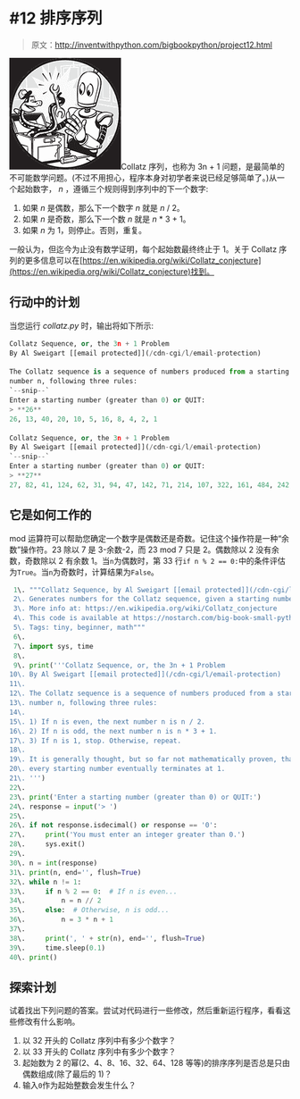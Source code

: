# #12 排序序列

> 原文：<http://inventwithpython.com/bigbookpython/project12.html>

![](img/9d995d63aaead72cad01120081eb8f75.png)Collatz 序列，也称为 3n + 1 问题，是最简单的不可能数学问题。(不过不用担心，程序本身对初学者来说已经足够简单了。)从一个起始数字， *n* ，遵循三个规则得到序列中的下一个数字:

1.  如果 *n* 是偶数，那么下一个数字 *n* 就是 *n* / 2。
2.  如果 *n* 是奇数，那么下一个数 *n* 就是 *n* * 3 + 1。
3.  如果 *n* 为 1，则停止。否则，重复。

一般认为，但迄今为止没有数学证明，每个起始数最终终止于 1。关于 Collatz 序列的更多信息可以在[https://en.wikipedia.org/wiki/Collatz_conjecture](https://en.wikipedia.org/wiki/Collatz_conjecture)找到。

## 行动中的计划

当您运行 *collatz.py* 时，输出将如下所示:

```py
Collatz Sequence, or, the 3n + 1 Problem
By Al Sweigart [[email protected]](/cdn-cgi/l/email-protection)

The Collatz sequence is a sequence of numbers produced from a starting
number n, following three rules:
`--snip--`
Enter a starting number (greater than 0) or QUIT:
> **26**
26, 13, 40, 20, 10, 5, 16, 8, 4, 2, 1

Collatz Sequence, or, the 3n + 1 Problem
By Al Sweigart [[email protected]](/cdn-cgi/l/email-protection)
`--snip--`
Enter a starting number (greater than 0) or QUIT:
> **27**
27, 82, 41, 124, 62, 31, 94, 47, 142, 71, 214, 107, 322, 161, 484, 242, 121, 364, 182, 91, 274, 137, 412, 206, 103, 310, 155, 466, 233, 700, 350, 175, 526, 263, 790, 395, 1186, 593, 1780, 890, 445, 1336, 668, 334, 167, 502, 251, 754, 377, 1132, 566, 283, 850, 425, 1276, 638, 319, 958, 479, 1438, 719, 2158, 1079, 3238, 1619, 4858, 2429, 7288, 3644, 1822, 911, 2734, 1367, 4102, 2051, 6154, 3077, 9232, 4616, 2308, 1154, 577, 1732, 866, 433, 1300, 650, 325, 976, 488, 244, 122, 61, 184, 92, 46, 23, 70, 35, 106, 53, 160, 80, 40, 20, 10, 5, 16, 8, 4, 2, 1
```

## 它是如何工作的

mod 运算符可以帮助您确定一个数字是偶数还是奇数。记住这个操作符是一种“余数”操作符。23 除以 7 是 3-余数-2，而 23 mod 7 只是 2。偶数除以 2 没有余数，奇数除以 2 有余数 1。当`n`为偶数时，第 33 行`if n % 2 == 0:`中的条件评估为`True`。当`n`为奇数时，计算结果为`False`。

```py
 1\. """Collatz Sequence, by Al Sweigart [[email protected]](/cdn-cgi/l/email-protection)
 2\. Generates numbers for the Collatz sequence, given a starting number.
 3\. More info at: https://en.wikipedia.org/wiki/Collatz_conjecture
 4\. This code is available at https://nostarch.com/big-book-small-python-programming
 5\. Tags: tiny, beginner, math"""
 6\. 
 7\. import sys, time
 8\. 
 9\. print('''Collatz Sequence, or, the 3n + 1 Problem
10\. By Al Sweigart [[email protected]](/cdn-cgi/l/email-protection)
11\. 
12\. The Collatz sequence is a sequence of numbers produced from a starting
13\. number n, following three rules:
14\. 
15\. 1) If n is even, the next number n is n / 2.
16\. 2) If n is odd, the next number n is n * 3 + 1.
17\. 3) If n is 1, stop. Otherwise, repeat.
18\. 
19\. It is generally thought, but so far not mathematically proven, that
20\. every starting number eventually terminates at 1.
21\. ''')
22\. 
23\. print('Enter a starting number (greater than 0) or QUIT:')
24\. response = input('> ')
25\. 
26\. if not response.isdecimal() or response == '0':
27\.     print('You must enter an integer greater than 0.')
28\.     sys.exit()
29\. 
30\. n = int(response)
31\. print(n, end='', flush=True)
32\. while n != 1:
33\.     if n % 2 == 0:  # If n is even...
34\.         n = n // 2
35\.     else:  # Otherwise, n is odd...
36\.         n = 3 * n + 1
37\. 
38\.     print(', ' + str(n), end='', flush=True)
39\.     time.sleep(0.1)
40\. print() 
```

## 探索计划

试着找出下列问题的答案。尝试对代码进行一些修改，然后重新运行程序，看看这些修改有什么影响。

1.  以 32 开头的 Collatz 序列中有多少个数字？
2.  以 33 开头的 Collatz 序列中有多少个数字？
3.  起始数为 2 的幂(2、4、8、16、32、64、128 等等)的排序序列是否总是只由偶数组成(除了最后的 1)？
4.  输入`0`作为起始整数会发生什么？